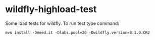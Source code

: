 wildfly-highload-test
=====================

Some load tests for wildfly.
To run test type command:

	mvn install -Dneed.it -Dlabs.pool=20 -Dwildfly.version=8.1.0.CR2

